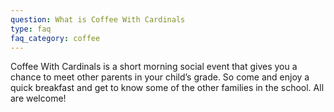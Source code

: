 ```yaml
---
question: What is Coffee With Cardinals
type: faq
faq_category: coffee
---
```

Coffee With Cardinals is a short morning social event that gives you a chance to meet other parents in your child’s grade. So come and enjoy a quick breakfast and get to know some of the other families in the school. All are welcome!